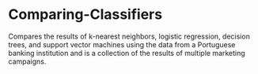 # Comparing-Classifiers
Compares the results of k-nearest neighbors, logistic regression, decision trees, and support vector machines using  the data  from a Portuguese banking institution and is a collection of the results of multiple marketing campaigns.
